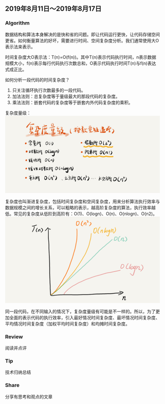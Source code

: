 ## 2019年8月11日～2019年8月17日

### Algorithm
数据结构和算法本身解决的是快和省的问题。即让代码运行更快，让代码存储空间更省。如何衡量算法的好坏，需要进行时间、空间复杂度分析。我们通常使用大O表示法来表示。

时间复杂度大O表示法：T(n)=O(f(n))。其中T(n)表示代码执行时间，n表示数据规模大小，f(n)表示每行代码执行次数总和，O表示代码执行时间T(n)与f(n)表达式成正比。

如何分析一段代码的时间复杂度？
1. 只关注循环执行次数最多的一段代码。
2. 加法法则：总复杂度等于量级最大的那段代码的复杂度。
3. 乘法法则：嵌套代码的复杂度等于嵌套内外代码复杂度的乘积。

复杂度量级：
![](../../../images/arts/complexityMagnitude.jpg)

复杂度也叫渐进复杂度，包括时间复杂度和空间复杂度，用来分析算法执行效率与数据规模之间的增长关系，可以粗略的表示，越高阶复杂度的算法，执行效率越低。常见的复杂度从低阶到高阶有：O(1)、O(logn)、O(n)、O(nlogn)、O(n2)。
![](../../../images/arts/complexityGrow.jpg)

同一段代码，在不同输入的情况下，复杂度量级有可能是不一样的。所以，为了更加全面的表示代码的执行效率，引入最好情况时间复杂度、最坏情况时间复杂度、平均情况时间复杂度（加权平均时间复杂度）和均摊时间复杂度。


### Review
阅读并点评

### Tip
技术归纳总结

### Share
分享有思考和观点的文章